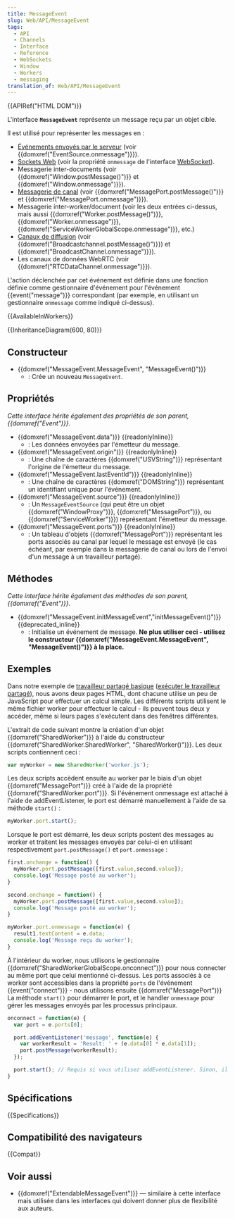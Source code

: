 ```yaml
---
title: MessageEvent
slug: Web/API/MessageEvent
tags:
  - API
  - Channels
  - Interface
  - Reference
  - WebSockets
  - Window
  - Workers
  - messaging
translation_of: Web/API/MessageEvent
---
```


{{APIRef("HTML DOM")}}

L'interface **`MessageEvent`** représente un message reçu par un objet cible.

Il est utilisé pour représenter les messages en :

- [Événements envoyés par le serveur](/fr/docs/Web/API/Server-sent_events) (voir {{domxref("EventSource.onmessage")}}).
- [Sockets Web](/fr/docs/Web/API/WebSockets_API) (voir la propriété `onmessage` de l'interface [WebSocket](/fr/docs/Web/API/WebSocket)).
- Messagerie inter-documents (voir {{domxref("Window.postMessage()")}} et {{domxref("Window.onmessage")}}).
- [Messagerie de canal](/fr/docs/Web/API/Channel_Messaging_API) (voir {{domxref("MessagePort.postMessage()")}} et {{domxref("MessagePort.onmessage")}}).
- Messagerie inter-worker/document (voir les deux entrées ci-dessus, mais aussi {{domxref("Worker.postMessage()")}}, {{domxref("Worker.onmessage")}}, {{domxref("ServiceWorkerGlobalScope.onmessage")}}, etc.)
- [Canaux de diffusion](/fr/docs/Web/API/Broadcast_Channel_API) (voir {{domxref("Broadcastchannel.postMessage()")}}) et {{domxref("BroadcastChannel.onmessage")}}).
- Les canaux de données WebRTC (voir {{domxref("RTCDataChannel.onmessage")}}).

L'action déclenchée par cet événement est définie dans une fonction définie comme gestionnaire d'événement pour l'événement {{event("message")}} correspondant (par exemple, en utilisant un gestionnaire `onmessage` comme indiqué ci-dessus).

{{AvailableInWorkers}}

{{InheritanceDiagram(600, 80)}}

## Constructeur

- {{domxref("MessageEvent.MessageEvent", "MessageEvent()")}}
  - : Crée un nouveau `MessageEvent`.

## Propriétés

_Cette interface hérite également des propriétés de son parent, {{domxref("Event")}}._

- {{domxref("MessageEvent.data")}} {{readonlyInline}}
  - : Les données envoyées par l'émetteur du message.
- {{domxref("MessageEvent.origin")}} {{readonlyInline}}
  - : Une chaîne de caractères {{domxref("USVString")}} représentant l'origine de l'émetteur du message.
- {{domxref("MessageEvent.lastEventId")}} {{readonlyInline}}
  - : Une chaîne de caractères {{domxref("DOMString")}} représentant un identifiant unique pour l'événement.
- {{domxref("MessageEvent.source")}} {{readonlyInline}}
  - : Un `MessageEventSource` (qui peut être un objet {{domxref("WindowProxy")}}, {{domxref("MessagePort")}}, ou {{domxref("ServiceWorker")}}) représentant l'émetteur du message.
- {{domxref("MessageEvent.ports")}} {{readonlyInline}}
  - : Un tableau d'objets {{domxref("MessagePort")}} représentant les ports associés au canal par lequel le message est envoyé (le cas échéant, par exemple dans la messagerie de canal ou lors de l'envoi d'un message à un travailleur partagé).

## Méthodes

_Cette interface hérite également des méthodes de son parent, {{domxref("Event")}}._

- {{domxref("MessageEvent.initMessageEvent","initMessageEvent()")}} {{deprecated_inline}}
  - : Initialise un événement de message. **Ne plus utiliser ceci - utilisez le constructeur {{domxref("MessageEvent.MessageEvent", "MessageEvent()")}} à la place.**

## Exemples

Dans notre exemple de [travailleur partagé basique](https://github.com/mdn/simple-shared-worker) ([exécuter le travailleur partagé](https://mdn.github.io/simple-shared-worker/)), nous avons deux pages HTML, dont chacune utilise un peu de JavaScript pour effectuer un calcul simple. Les différents scripts utilisent le même fichier worker pour effectuer le calcul - ils peuvent tous deux y accéder, même si leurs pages s'exécutent dans des fenêtres différentes.

L'extrait de code suivant montre la création d'un objet {{domxref("SharedWorker")}} à l'aide du constructeur {{domxref("SharedWorker.SharedWorker", "SharedWorker()")}}. Les deux scripts contiennent ceci :

```js
var myWorker = new SharedWorker('worker.js');
```

Les deux scripts accèdent ensuite au worker par le biais d'un objet {{domxref("MessagePort")}} créé à l'aide de la propriété {{domxref("SharedWorker.port")}}. Si l'événement onmessage est attaché à l'aide de addEventListener, le port est démarré manuellement à l'aide de sa méthode `start()` :

```js
myWorker.port.start();
```

Lorsque le port est démarré, les deux scripts postent des messages au worker et traitent les messages envoyés par celui-ci en utilisant respectivement `port.postMessage()` et `port.onmessage` :

```js
first.onchange = function() {
  myWorker.port.postMessage([first.value,second.value]);
  console.log('Message posté au worker');
}

second.onchange = function() {
  myWorker.port.postMessage([first.value,second.value]);
  console.log('Message posté au worker');
}

myWorker.port.onmessage = function(e) {
  result1.textContent = e.data;
  console.log('Message reçu du worker');
}
```

À l'intérieur du worker, nous utilisons le gestionnaire {{domxref("SharedWorkerGlobalScope.onconnect")}} pour nous connecter au même port que celui mentionné ci-dessus. Les ports associés à ce worker sont accessibles dans la propriété `ports` de l'événement {{event("connect")}} - nous utilisons ensuite {{domxref("MessagePort")}} La méthode `start()` pour démarrer le port, et le handler `onmessage` pour gérer les messages envoyés par les processus principaux.

```js
onconnect = function(e) {
  var port = e.ports[0];

  port.addEventListener('message', function(e) {
    var workerResult = 'Result: ' + (e.data[0] * e.data[1]);
    port.postMessage(workerResult);
  });

  port.start(); // Requis si vous utilisez addEventListener. Sinon, il est appelé implicitement par le paramètre onmessage.
}
```

## Spécifications

{{Specifications}}

## Compatibilité des navigateurs

{{Compat}}

## Voir aussi

- {{domxref("ExtendableMessageEvent")}} — similaire à cette interface mais utilisée dans les interfaces qui doivent donner plus de flexibilité aux auteurs.
